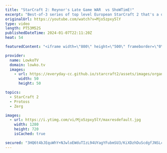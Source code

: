 ```yaml
---
title: "StarCraft 2: Reynor's Late Game WAR  vs ShoWTimE!"
excerpt: "Best-of-3 series of top level European StarCraft 2 that's a qualification match for the Masters Coliseum 7, the first premier SC2 tournament of 2024. In this video I cast a series of Zerg versus Protoss between Reynor and ShoWTimE. Support my work: https://patreon.com/lowkotv  Lowko merch: https://lowko.shop"
originalUrl: https://youtube.com/watch?v=Mjo5zpxy5lY
type: video
length: PT53M52S
publishedDateTime: 2024-01-07T22:11:20Z
heat: 54

featuredContent: "<iframe width=\"800\" height=\"500\" frameborder=\"0\" src=\"https://www.youtube.com/embed/Mjo5zpxy5lY\" allow=\"accelerometer; autoplay; encrypted-media; gyroscope; picture-in-picture\" allowfullscreen></iframe>"

provider:
  name: LowkoTV
  domain: lowko.tv
  images:
    - url: https://everyday-cc.github.io/starcraft2/assets/images/organizations/lowko.tv-50x50.jpg
      width: 50
      height: 50

topics:
  - StarCraft 2
  - Protoss
  - Zerg

images:
  - url: https://i.ytimg.com/vi/Mjo5zpxy5lY/maxresdefault.jpg
    width: 1280
    height: 720
    isCached: true

secured: "3HQ6t4bJEquWhY+NJwloEWduTIzL94UYagYFubmSU3/KiXDzhDuScdgfJNSLcKRrdQipk9nlu13nHryHuLn4oAiKWh0klUvX9+dykCDGHpeXoSNiJKeK+dh2uXTfjKPklmS3ydUkxumr/L2ONGWi7ZSa6QgAEDmo4XQQhVTZaTI4BuaGZX6f9q7LUmXZxLFyjSRdpglMt+pJixdpwbWD3RpPwdxG2X0AeMmnrhiulX+F6ogq0UcbFK4vG9wjMvEqW5IpwQ63dzsRgZ+Fz4EU3slf4AkbRLaqtxmoXrWuM5x36ZxzEzKoGmCrecYranL7mf06RsUn1wPQiFYK9QosdTDJ6B0M9+lVJBQU8PfqOQocOpzfbp7pODA8UET21ljvIjWjJA0UqM7rdgtaCJSR1XFtSI2U4aq5pk3iVDEh8ro=;b5aXcOOkEK/nwx8xEjxnzg=="
---
```


